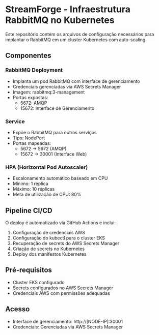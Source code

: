 # StreamForge - Infraestrutura RabbitMQ no Kubernetes

Este repositório contém os arquivos de configuração necessários para implantar o RabbitMQ em um cluster Kubernetes com auto-scaling.

## Componentes

### RabbitMQ Deployment
- Implanta um pod RabbitMQ com interface de gerenciamento
- Credenciais gerenciadas via AWS Secrets Manager
- Imagem: rabbitmq:3-management
- Portas expostas:
  - 5672: AMQP
  - 15672: Interface de Gerenciamento

### Service
- Expõe o RabbitMQ para outros serviços
- Tipo: NodePort
- Portas mapeadas:
  - 5672 -> 5672 (AMQP)
  - 15672 -> 30001 (Interface Web)

### HPA (Horizontal Pod Autoscaler)
- Escalonamento automático baseado em CPU
- Mínimo: 1 réplica
- Máximo: 10 réplicas
- Meta de utilização de CPU: 80%

## Pipeline CI/CD

O deploy é automatizado via GitHub Actions e inclui:

1. Configuração de credenciais AWS
2. Configuração do kubectl para o cluster EKS
3. Recuperação de secrets do AWS Secrets Manager
4. Criação de secrets no Kubernetes
5. Deploy dos manifestos Kubernetes

## Pré-requisitos
- Cluster EKS configurado
- Secrets configurados no AWS Secrets Manager
- Credenciais AWS com permissões adequadas

## Acesso
- Interface de gerenciamento: http://[NODE-IP]:30001
- Credenciais: Gerenciadas via AWS Secrets Manager

